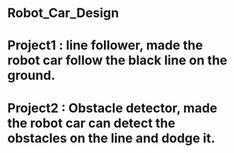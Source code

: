 # Robot_Car_Design

# Project1 : line follower, made the robot car follow the black line on the ground.
# Project2 : Obstacle detector, made the robot car can detect the obstacles on the line and dodge it. 
